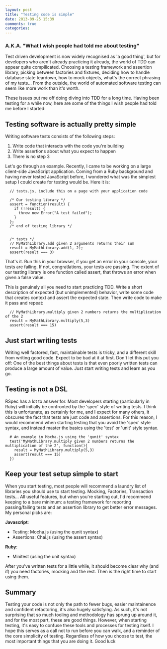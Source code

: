 ```yaml
---
layout: post
title: "Testing code is simple"
date: 2013-09-25 15:39
comments: true
categories: 
---
```


### A.K.A. "What I wish people had told me about testing"
Test driven development is now widely recognised as 'a good thing', but for developers who aren't already practicing it already, the world of TDD can appear quite compilicated. Choosing a testing framework and assertion library, picking between factories and fixtures, deciding how to handle database state teardown, how to mock objects, what's the correct phrasing of my tests… From the outside, the world of automated software testing can seem like more work than it's worth.

These issues put me off doing diving into TDD for a long time. Having been testing for a while now, here are some of the things I wish people had told me before I started:

## Testing software is actually pretty simple
Writing software tests consists of the following steps:

  1. Write code that interacts with the code you're building
  2. Write assertions about what you expect to happen
  3. There is no step 3

Let's go through an example. Recently, I came to be working on a large client-side JavaScript application. Coming from a Ruby background and having never tested JavaScript before, I wondered what was the simplest setup I could create for testing would be. Here it is:

``` 
  // tests.js, include this on a page with your application code

  /* Our testing library */
  assert = function(result) {
    if (!result) {
      throw new Error("A test failed");
    }
  };
  /* end of testing library */


  /* tests */
  // MyMathLibrary.add given 2 arguments returns their sum
  result = MyMathLibrary.add(1, 2);
  assert(result === 3)

```

That's it. Run this in your browser, if you get an error in your console, your tests are failing. If not, congratlations, your tests are passing. The extent of our testing library is one function called assert, that throws an error when given a false value. 

This is genuinely all you need to start practicing TDD. Write a short description of expected (but unimplemented) behavior, write some code that creates context and assert the expected state. Then write code to make it pass and repeat:

```
  // MyMathLibrary.multiply given 2 numbers returns the multiplication of the 2
  result = MyMathLibrary.multiply(5,3)
  assert(result === 15)
```

## Just start writing tests
Writing well factored, fast, maintainable tests is tricky, and a different skill from writing good code. Expect to be bad at it at first. Don't let this put you off: One of the best things about tests is that even poorly written tests can produce a large amount of value. Just start writing tests and learn as you go.

## Testing is not a DSL
RSpec has a lot to answer for. Most developers starting (particularly in Ruby) will initially be confronted by the 'spec' style of writing tests. I think this is unfortunate, as certainly for me, and I expect for many others, it obscures the fact that tests are just code and assertions. For this reason, I would recommend when starting testing that you avoid the 'spec' style syntax, and instead master the basics using the 'test' or 'unit' style syntax.

```
  # An example in Mocha.js using the 'qunit' syntax
  test('MyMathLibrary.multiply given 2 numbers returns the multiplication of the 2', function(){
    result = MyMathLibrary.multiply(5,3)
    assert(result === 15)
  })
```

## Keep your test setup simple to start
When you start testing, most people will recommend a laundry list of libraries you should use to start testing. Mocking, Factories, Transaction tests… All useful features, but when you're starting out, I'd recommend keeping to a bare minimum: a testing framework for reporting passing/failing tests and an assertion library to get better error messages. My personal picks are:

**Javascript**:

   * Testing: Mocha.js (using the qunit syntax)
   * Assertions: Chai.js (using the assert syntax)

**Ruby**: 

   * Minitest (using the unit syntax)

After you've written tests for a little while, it should become clear why (and if) you need factories, mocking and the rest. Then is the right time to start using them.

## Summary
Testing your code is not only the path to fewer bugs, easier maintainence and confident refactoring, it's also hugely satisfying. As such, it's not surprising that so much tooling and methodology has sprung up around it, and for the most part, these are good things. However, when starting testing, it's easy to confuse these tools and processes for testing itself. I hope this serves as a call not to run before you can walk, and a reminder of the core simplicity of testing.
Regardless of how you choose to test, the most important things that you are doing it. Good luck
